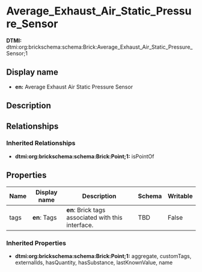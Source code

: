 # Average_Exhaust_Air_Static_Pressure_Sensor
**DTMI:** dtmi:org:brickschema:schema:Brick:Average_Exhaust_Air_Static_Pressure_Sensor;1
## Display name
- **en:** Average Exhaust Air Static Pressure Sensor
## Description
## Relationships
### Inherited Relationships
* **dtmi:org:brickschema:schema:Brick:Point;1:** isPointOf
## Properties
|Name|Display name|Description|Schema|Writable|
|-|-|-|-|-|
|tags|**en**: Tags|**en**: Brick tags associated with this interface.|TBD|False|
### Inherited Properties
* **dtmi:org:brickschema:schema:Brick:Point;1:** aggregate, customTags, externalIds, hasQuantity, hasSubstance, lastKnownValue, name
